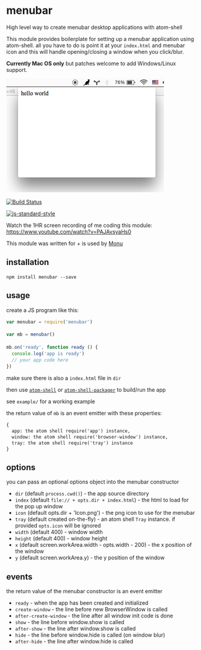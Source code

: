 # menubar

High level way to create menubar desktop applications with atom-shell

This module provides boilerplate for setting up a menubar application using atom-shell. all you have to do is point it at your `index.html` and menubar icon and this will handle opening/closing a window when you click/blur.

**Currently Mac OS only** but patches welcome to add Windows/Linux support.

![screenshot](screenshot.png)

[![Build Status](https://travis-ci.org/maxogden/menubar.svg?branch=master)](https://travis-ci.org/maxogden/menubar)

[![js-standard-style](https://raw.githubusercontent.com/feross/standard/master/badge.png)](https://github.com/feross/standard)

Watch the 1HR screen recording of me coding this module: https://www.youtube.com/watch?v=PAJAvsyaHs0

This module was written for + is used by [Monu](https://github.com/maxogden/monu)

## installation

```
npm install menubar --save
```

## usage

create a JS program like this:

```js
var menubar = require('menubar')

var mb = menubar()

mb.on('ready', function ready () {
  console.log('app is ready')
  // your app code here
})

```

make sure there is also a `index.html` file in `dir`

then use [`atom-shell`](https://npmjs.org/atom-shell) or [`atom-shell-packager`](https://npmjs.org/atom-shell-packager) to build/run the app

see `example/` for a working example

the return value of `mb` is an event emitter with these properties:

```
{
  app: the atom shell require('app') instance,
  window: the atom shell require('browser-window') instance,
  tray: the atom shell require('tray') instance
}
```

## options

you can pass an optional options object into the menubar constructor

- `dir` (default `process.cwd()`) - the app source directory
- `index` (default `file:// + opts.dir + index.html`) - the html to load for the pop up window
- `icon` (default opts.dir + 'Icon.png') - the png icon to use for the menubar
- `tray` (default created on-the-fly) - an atom shell `Tray` instance. if provided `opts.icon` will be ignored
- `width` (default 400) - window width
- `height` (default 400) - window height
- `x` (default screen.workArea.width - opts.width - 200) - the x position of the window
- `y` (default screen.workArea.y) - the y position of the window

## events

the return value of the menubar constructor is an event emitter

- `ready` - when the app has been created and initialized
- `create-window` - the line before new BrowserWindow is called
- `after-create-window` - the line after all window init code is done
- `show` - the line before window.show is called
- `after-show` - the line after window.show is called
- `hide` - the line before window.hide is called (on window blur)
- `after-hide` - the line after window.hide is called
